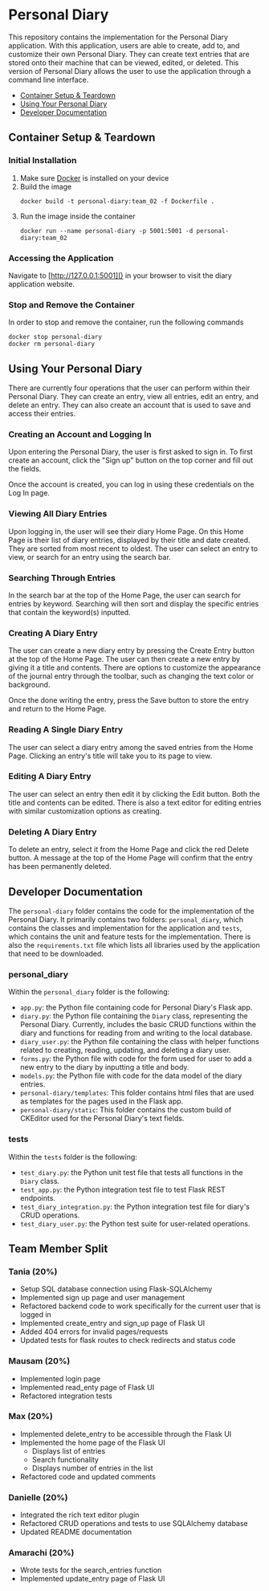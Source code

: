 # Personal Diary
This repository contains the implementation for the Personal Diary application. With this application, users are able to create, add to, and customize their own Personal Diary. They can create text entries that are stored onto their machine that can be viewed, edited, or deleted. This version of Personal Diary allows the user to use the application through a command line interface.

- [Container Setup & Teardown](#container-setup--teardown)
- [Using Your Personal Diary](#using-your-personal-diary)
- [Developer Documentation](#developer-documentation)

## Container Setup & Teardown

### Initial Installation

1. Make sure [Docker](https://www.docker.com/get-started/) is installed on your device
2. Build the image
   ```commandline
   docker build -t personal-diary:team_02 -f Dockerfile .
   ```
3. Run the image inside the container
    ```commandline
   docker run --name personal-diary -p 5001:5001 -d personal-diary:team_02
   ```
   
### Accessing the Application

Navigate to [http://127.0.0.1:5001]() in your browser to visit the diary application website.

### Stop and Remove the Container

In order to stop and remove the container, run the following commands
```commandline
docker stop personal-diary
docker rm personal-diary
```

## Using Your Personal Diary
There are currently four operations that the user can perform within their Personal Diary. They can create an entry, view all entries, edit an entry, and delete an entry. They can also create an account that is used to save and access their entries.

### Creating an Account and Logging In
Upon entering the Personal Diary, the user is first asked to sign in. To first create an account, click the "Sign up" button on the top corner and fill out the fields.

Once the account is created, you can log in using these credentials on the Log In page.

### Viewing All Diary Entries
Upon logging in, the user will see their diary Home Page. On this Home Page is their list of diary entries, displayed by their title and date created. They are sorted from most recent to oldest. The user can select an entry to view, or search for an entry using the search bar.

### Searching Through Entries
In the search bar at the top of the Home Page, the user can search for entries by keyword. Searching will then sort and display the specific entries that contain the keyword(s) inputted.

### Creating A Diary Entry
The user can create a new diary entry by pressing the Create Entry button at the top of the Home Page. The user can then create a new entry by giving it a title and contents. There are options to customize the appearance of the journal entry through the toolbar, such as changing the text color or background. 

Once the done writing the entry, press the Save button to store the entry and return to the Home Page.

### Reading A Single Diary Entry
The user can select a diary entry among the saved entries from the Home Page. Clicking an entry's title will take you to its page to view.

### Editing A Diary Entry
The user can select an entry then edit it by clicking the Edit button. Both the title and contents can be edited. There is also a text editor for editing entries with similar customization options as creating.

### Deleting A Diary Entry
To delete an entry, select it from the Home Page and click the red Delete button. A message at the top of the Home Page will confirm that the entry has been permanently deleted. 

## Developer Documentation
The `personal-diary` folder contains the code for the implementation of the Personal Diary. It primarily contains two folders: `personal_diary`, which contains the classes and implementation for the application and `tests`, which contains the unit and feature tests for the implementation. There is also the `requirements.txt` file which lists all libraries used by the application that need to be downloaded.

### personal_diary
Within the `personal_diary` folder is the following:
- `app.py`: the Python file containing code for Personal Diary's Flask app.
- `diary.py`: the Python file containing the `Diary` class, representing the Personal Diary. Currently, includes the basic CRUD functions within the diary and functions for reading from and writing to the local database.
- `diary_user.py`: the Python file containing the class with helper functions related to creating, reading, updating, and deleting a diary user.
- `forms.py`: the Python file with code for the form used for user to add a new entry to the diary by inputting a title and body.
- `models.py`: the Python file with code for the data model of the diary entries.
- `personal-diary/templates`: This folder contains html files that are used as templates for the pages used in the Flask app.
- `personal-diary/static`: This folder contains the custom build of CKEditor used for the Personal Diary's text fields.

### tests
Within the `tests` folder is the following:
- `test_diary.py`: the Python unit test file that tests all functions in the `Diary` class.
- `test_app.py`: the Python integration test file to test Flask REST endpoints.
- `test_diary_integration.py`: the Python integration test file for diary's CRUD operations.
- `test_diary_user.py`: the Python test suite for user-related operations.

## Team Member Split
### Tania (20%)
- Setup SQL database connection using Flask-SQLAlchemy
- Implemented sign up page and user management
- Refactored backend code to work specifically for the current user that is logged in
- Implemented create_entry and sign_up page of Flask UI
- Added 404 errors for invalid pages/requests
- Updated tests for flask routes to check redirects and status code
### Mausam (20%)
- Implemented login page
- Implemented read_enty page of Flask UI
- Refactored integration tests
### Max (20%)
- Implemented delete_entry to be accessible through the Flask UI
- Implemented the home page of the Flask UI
  - Displays list of entries
  - Search functionality
  - Displays number of entries in the list 
- Refactored code and updated comments
### Danielle (20%)
- Integrated the rich text editor plugin
- Refactored CRUD operations and tests to use SQLAlchemy database
- Updated README documentation
### Amarachi (20%)
- Wrote tests for the search_entries function
- Implemented update_entry page of Flask UI
